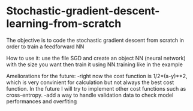 # Stochastic-gradient-descent-learning-from-scratch
The objective is to code the stochastic gradient descent from scratch in order to train a feedforward NN

How to use it:
use the file SGD and create an object NN (neural network) with the size you want
then train it using NN.training like in the example

Ameliorations for the future: 
-right now the cost function is 1/2*(a-y)**2, which is very convinient for calculation but not always the best cost function. In the future I will try to implement other cost functions such as cross-entropy.
-add a way to handle validation data to check model performances and overfiting
